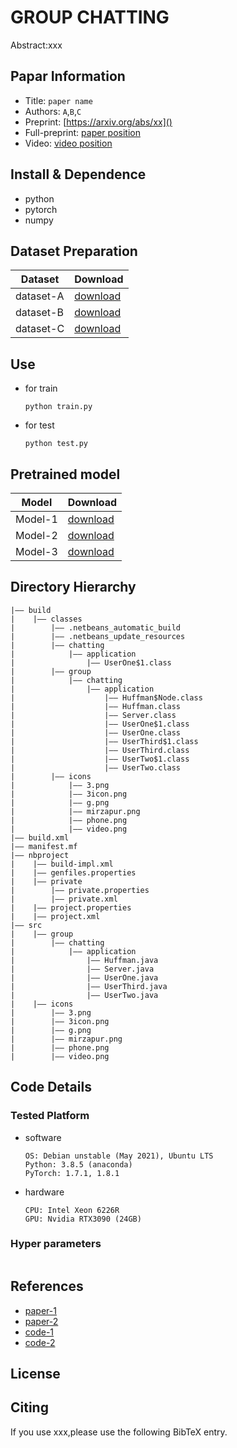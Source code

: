 GROUP CHATTING 
===
Abstract:xxx
## Papar Information
- Title:  `paper name`
- Authors:  `A`,`B`,`C`
- Preprint: [https://arxiv.org/abs/xx]()
- Full-preprint: [paper position]()
- Video: [video position]()

## Install & Dependence
- python
- pytorch
- numpy

## Dataset Preparation
| Dataset | Download |
| ---     | ---   |
| dataset-A | [download]() |
| dataset-B | [download]() |
| dataset-C | [download]() |

## Use
- for train
  ```
  python train.py
  ```
- for test
  ```
  python test.py
  ```
## Pretrained model
| Model | Download |
| ---     | ---   |
| Model-1 | [download]() |
| Model-2 | [download]() |
| Model-3 | [download]() |


## Directory Hierarchy
```
|—— build
|    |—— classes
|        |—— .netbeans_automatic_build
|        |—— .netbeans_update_resources
|        |—— chatting
|            |—— application
|                |—— UserOne$1.class
|        |—— group
|            |—— chatting
|                |—— application
|                    |—— Huffman$Node.class
|                    |—— Huffman.class
|                    |—— Server.class
|                    |—— UserOne$1.class
|                    |—— UserOne.class
|                    |—— UserThird$1.class
|                    |—— UserThird.class
|                    |—— UserTwo$1.class
|                    |—— UserTwo.class
|        |—— icons
|            |—— 3.png
|            |—— 3icon.png
|            |—— g.png
|            |—— mirzapur.png
|            |—— phone.png
|            |—— video.png
|—— build.xml
|—— manifest.mf
|—— nbproject
|    |—— build-impl.xml
|    |—— genfiles.properties
|    |—— private
|        |—— private.properties
|        |—— private.xml
|    |—— project.properties
|    |—— project.xml
|—— src
|    |—— group
|        |—— chatting
|            |—— application
|                |—— Huffman.java
|                |—— Server.java
|                |—— UserOne.java
|                |—— UserThird.java
|                |—— UserTwo.java
|    |—— icons
|        |—— 3.png
|        |—— 3icon.png
|        |—— g.png
|        |—— mirzapur.png
|        |—— phone.png
|        |—— video.png
```
## Code Details
### Tested Platform
- software
  ```
  OS: Debian unstable (May 2021), Ubuntu LTS
  Python: 3.8.5 (anaconda)
  PyTorch: 1.7.1, 1.8.1
  ```
- hardware
  ```
  CPU: Intel Xeon 6226R
  GPU: Nvidia RTX3090 (24GB)
  ```
### Hyper parameters
```
```
## References
- [paper-1]()
- [paper-2]()
- [code-1](https://github.com)
- [code-2](https://github.com)
  
## License

## Citing
If you use xxx,please use the following BibTeX entry.
```
```
